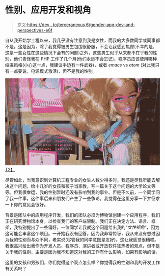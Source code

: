 # 性别、应用开发和视角

> 原文:[https://dev . to/terceranexus 6/gender-app-dev-and-perspectives-e6f](https://dev.to/terceranexus6/gender-app-dev-and-perspectives-e6f)

自从我开始学工程以来，我几乎没有注意到我是女性，而我的大多数同学或同事都不是。这是因为，除了我觉得被男生包围很舒服，不会让我感到焦虑(不幸的是，这是一些女性在这些情况下会有的问题)之外，这些男生似乎从来都不在乎我的性别，他们责怪我在 PHP 工作了几个月(他们永远不会忘记)，程序员应该使用哪种缩进风格(小心这一点，我建议手边有一件武器)，或者 *emacs* vs *atom* (对此我只有一点要说，电源模式激活)，但不是我的性别。

[![](img/b4adc1968f0a43d0f401f318fb3624f9.png)T2】](https://res.cloudinary.com/practicaldev/image/fetch/s--2jkS5jBB--/c_limit%2Cf_auto%2Cfl_progressive%2Cq_auto%2Cw_880/https://images.duckduckgo.com/iu/%3Fu%3Dhttps%253A%252F%252Fi.ytimg.com%252Fvi%252FoSqcbdIJ6Lo%252Fmaxresdefault.jpg%26f%3D1)

尽管如此，当我意识到计算机工程专业的女生人数少得多时，我还是尽我所能去解决这个问题，给十几岁的女孩和孩子当家教，写一篇关于这个问题的大学论文等等。但我很幸运，我的性别暂时还没有影响到我的事业。但是不久前，一个同学问了我一件事，这件事后来和朋友们产生了一些争论，我觉得在这里分享一下并征求一下你的意见会很好。

背景是团队中的应用程序开发，我们的团队必须为博物馆创建一个应用程序，我们正在研究博物馆本身，以检查我们的客户端限制。我们正在决定方法、语言、框架，我特别提出了一些偏好，一位同学让我就这个问题给出我的“*女性视角*”，因为这可能会丰富这个项目。一开始我没有回答，因为我非常惊讶，我从来没有想过因为我的性别而与众不同，老实说(尽管我的同学意图是友好)，这让我感觉很糟糕。我很高兴给出我作为开发人员、程序员、演讲者或开放软件狂热者的观点，但不是关于我的性别，主要是因为我不知道这对我的工作有什么影响，如果有影响的话。

这里的女孩和男孩们，你们觉得这个观点怎么样？你觉得我的性别和我的开发工作有关系吗？